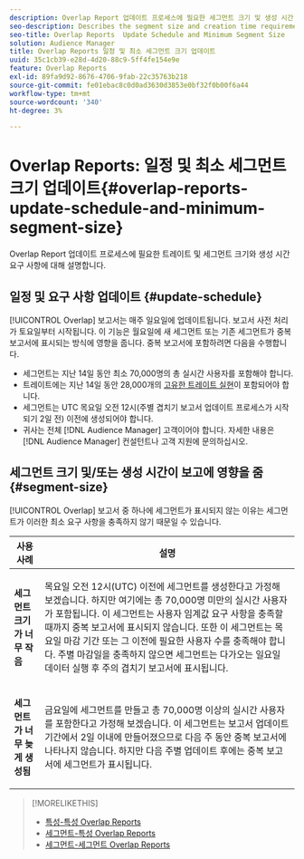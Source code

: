 ```yaml
---
description: Overlap Report 업데이트 프로세스에 필요한 세그먼트 크기 및 생성 시간 요구 사항에 대해 설명합니다.
seo-description: Describes the segment size and creation time requirements required by the Overlap report update process.
seo-title: Overlap Reports  Update Schedule and Minimum Segment Size
solution: Audience Manager
title: Overlap Reports 일정 및 최소 세그먼트 크기 업데이트
uuid: 35c1cb39-e28d-4d20-88c9-5ff4fe154e9e
feature: Overlap Reports
exl-id: 89fa9d92-8676-4706-9fab-22c35763b218
source-git-commit: fe01ebac8c0d0ad3630d3853e0bf32f0b00f6a44
workflow-type: tm+mt
source-wordcount: '340'
ht-degree: 3%

---
```


# Overlap Reports: 일정 및 최소 세그먼트 크기 업데이트{#overlap-reports-update-schedule-and-minimum-segment-size}

Overlap Report 업데이트 프로세스에 필요한 트레이트 및 세그먼트 크기와 생성 시간 요구 사항에 대해 설명합니다.

## 일정 및 요구 사항 업데이트 {#update-schedule}

[!UICONTROL Overlap] 보고서는 매주 일요일에 업데이트됩니다. 보고서 사전 처리가 토요일부터 시작됩니다. 이 기능은 월요일에 새 세그먼트 또는 기존 세그먼트가 중복 보고서에 표시되는 방식에 영향을 줍니다. 중복 보고서에 포함하려면 다음을 수행합니다.

* 세그먼트는 지난 14일 동안 최소 70,000명의 총 실시간 사용자를 포함해야 합니다.
* 트레이트에는 지난 14일 동안 28,000개의 [고유한 트레이트 실현](/help/using/features/traits/trait-and-segment-qualification-reference.md)이 포함되어야 합니다.
* 세그먼트는 UTC 목요일 오전 12시(주별 겹치기 보고서 업데이트 프로세스가 시작되기 2일 전) 이전에 생성되어야 합니다.
* 귀사는 전체 [!DNL Audience Manager] 고객이어야 합니다. 자세한 내용은 [!DNL Audience Manager] 컨설턴트나 고객 지원에 문의하십시오.

## 세그먼트 크기 및/또는 생성 시간이 보고에 영향을 줌 {#segment-size}

[!UICONTROL Overlap] 보고서 중 하나에 세그먼트가 표시되지 않는 이유는 세그먼트가 이러한 최소 요구 사항을 충족하지 않기 때문일 수 있습니다.

<table id="table_BE2937C1FA314BBDBD1D026321D6E6B1"> 
 <thead> 
  <tr> 
   <th colname="col1" class="entry"> 사용 사례 </th> 
   <th colname="col2" class="entry"> 설명 </th> 
  </tr> 
 </thead>
 <tbody> 
  <tr> 
   <td colname="col1"> <p> <b>세그먼트 크기가 너무 작음</b> </p> </td> 
   <td colname="col2"> <p>목요일 오전 12시(UTC) 이전에 세그먼트를 생성한다고 가정해 보겠습니다. 하지만 여기에는 총 70,000명 미만의 실시간 사용자가 포함됩니다. 이 세그먼트는 사용자 임계값 요구 사항을 충족할 때까지 <span class="wintitle"> 중복 보고서</span>에 표시되지 않습니다. 또한 이 세그먼트는 목요일 마감 기간 또는 그 이전에 필요한 사용자 수를 충족해야 합니다. 주별 마감일을 충족하지 않으면 세그먼트는 다가오는 일요일 데이터 실행 후 주의 <span class="wintitle"> 겹치기 보고서</span>에 표시됩니다. </p> </td> 
  </tr> 
  <tr> 
   <td colname="col1"> <p> <b>세그먼트가 너무 늦게 생성됨</b> </p> </td> 
   <td colname="col2"> <p>금요일에 세그먼트를 만들고 총 70,000명 이상의 실시간 사용자를 포함한다고 가정해 보겠습니다. 이 세그먼트는 보고서 업데이트 기간에서 2일 이내에 만들어졌으므로 다음 주 동안 <span class="wintitle"> 중복 보고서</span>에 나타나지 않습니다. 하지만 다음 주별 업데이트 후에는 <span class="wintitle"> 중복 보고서</span>에 세그먼트가 표시됩니다. </p> </td> 
  </tr> 
 </tbody> 
</table>

>[!MORELIKETHIS]
>
>* [특성-특성 Overlap Reports](../../reporting/dynamic-reports/trait-trait-overlap-report.md#trait-to-trait-overlap-report)
>* [세그먼트-특성 Overlap Reports](../../reporting/dynamic-reports/segment-trait-overlap-report.md)
>* [세그먼트-세그먼트 Overlap Reports](../../reporting/dynamic-reports/segment-segment-overlap-report.md)
